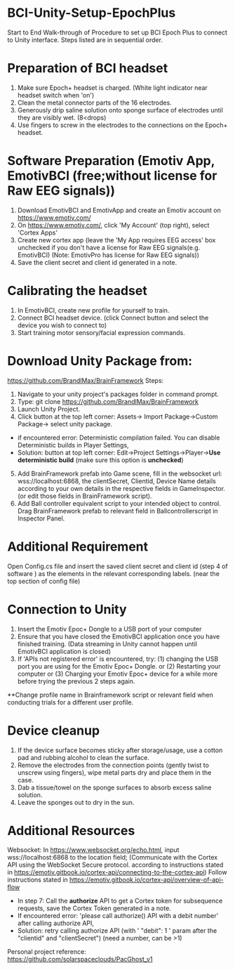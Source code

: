 # BCI-Unity-Setup-EpochPlus
Start to End Walk-through of Procedure to set up BCI Epoch Plus to connect to Unity interface. Steps listed are in sequential order.

# Preparation of BCI headset 
1. Make sure Epoch+ headset is charged. (White light indicator near headset switch when 'on')
2. Clean the metal connector parts of the 16 electrodes.
3. Generously drip saline solution onto sponge surface of electrodes until they are visibly wet. (8<drops)
4. Use fingers to screw in the electrodes to the connections on the Epoch+ headset.

# Software Preparation (Emotiv App, EmotivBCI (free;without license for Raw EEG signals))
1. Download EmotivBCI and EmotivApp and create an Emotiv account on https://www.emotiv.com/
2. On https://www.emotiv.com/, click 'My Account' (top right), select 'Cortex Apps'
3. Create new cortex app (leave the 'My App requires EEG access' box unchecked if you don't have a license for Raw EEG signals(e.g. EmotivBCI) 
(Note: EmotivPro has license for Raw EEG signals))
4. Save the client secret and client id generated in a note.

# Calibrating the headset
1. In EmotivBCI, create new profile for yourself to train.
2. Connect BCI headset device. (click Connect button and select the device you wish to connect to)
3. Start training motor sensory/facial expression commands.

# Download Unity Package from: 
https://github.com/BrandlMax/BrainFramework 
Steps: 
1. Navigate to your unity project's packages folder in command prompt.
2. Type: git clone https://github.com/BrandlMax/BrainFramework 
3. Launch Unity Project.
4. Click button at the top left corner: Assets-> Import Package->Custom Package-> select unity package. 
- if encountered error: Deterministic compilation failed. You can disable Deterministic builds in Player Settings,  
- Solution: button at top left corner: Edit->Project Settings->Player->**Use deterministic build** (make sure this option is **unchecked**)
5. Add BrainFramework prefab into Game scene, fill in the websocket url: wss://localhost:6868, the clientSecret, Clientid, Device Name details according to your own details in the respective fields in GameInspector. 
(or edit those fields in BrainFramework script). 
7. Add Ball controller equivalent script to your intended object to control. Drag BrainFramework prefab to relevant field in Ballcontrollerscript in Inspector Panel.

# Additional Requirement
Open Config.cs file and insert the saved client secret and client id (step 4 of software ) as the elements in the relevant corresponding labels. (near the top section of config file)

# Connection to Unity
1. Insert the Emotiv Epoc+ Dongle to a USB port of your computer
2. Ensure that you have closed the EmotivBCI application once you have finished training. (Data streaming in Unity cannot happen until EmotivBCI application is closed)
3. If 'APIs not registered error' is encountered, try: (1) changing the USB port you are using for the Emotiv Epoc+ Dongle. or (2) Restarting your computer or (3) Charging your Emotiv Epoc+ device for a while more before trying the previous 2 steps again. 

**Change profile name in Brainframework script or relevant field when conducting trials for a different user profile.

# Device cleanup
1. If the device surface becomes sticky after storage/usage, use a cotton pad and rubbing alcohol to clean the surface. 
2. Remove the electrodes from the connection points (gently twist to unscrew using fingers), wipe metal parts dry and place them in the case.
3. Dab a tissue/towel on the sponge surfaces to absorb excess saline solution. 
4. Leave the sponges out to dry in the sun.

# Additional Resources
Websocket: In https://www.websocket.org/echo.html, input wss://localhost:6868 to the location field; 
(Communicate with the Cortex API using the WebSocket Secure protocol. according to instructions stated in https://emotiv.gitbook.io/cortex-api/connecting-to-the-cortex-api)
Follow instructions stated in https://emotiv.gitbook.io/cortex-api/overview-of-api-flow 
- In step 7: Call the **authorize** API to get a Cortex token for subsequence requests, save the Cortex Token generated in a note. 
- If encountered error: 'please call authorize() API with a debit number' after calling authorize API, 
- Solution: retry calling authorize API (with ' "debit": 1 ' param after the "clientid" and "clientSecret") (need a number, can be >1)

Personal project reference: https://github.com/solarspaceclouds/PacGhost_v1 
